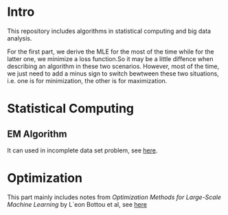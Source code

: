 # Intro

This repository includes algorithms in statistical computing and big data analysis.

For the first part, we derive the MLE for the most of the time while for the latter one, we minimize a loss function.So it may be a little diffence when describing an algorithm in these two scenarios. However, most of the time, we just need to add a minus sign to switch bewtween these two situations, i.e. one is for minimization, the other is for maximization.

# Statistical Computing

## EM Algorithm

It can used in incomplete data set problem, see [here](http://htmlpreview.github.io/?https://raw.githubusercontent.com/Kun73/Algorithm/master/EM/EM.html).


# Optimization
This part mainly includes notes from *Optimization Methods for Large-Scale Machine Learning* by L´eon Bottou et al, see [here](http://htmlpreview.github.io/?https://raw.githubusercontent.com/Kun73/Algorithm/master/Optimization%20Methods%20for%20Large-Scale%20Machine%20Learning/OPT.html)
